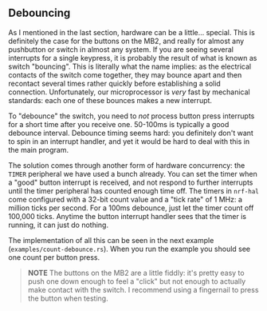 ## Debouncing

As I mentioned in the last section, hardware can be a little… special. This is definitely the case
for the buttons on the MB2, and really for almost any pushbutton or switch in almost any system. If
you are seeing several interrupts for a single keypress, it is probably the result of what is known
as switch "bouncing". This is literally what the name implies: as the electrical contacts of the
switch come together, they may bounce apart and then recontact several times rather quickly before
establishing a solid connection. Unfortunately, our microprocessor is *very* fast by mechanical
standards: each one of these bounces makes a new interrupt.

To "debounce" the switch, you need to *not* process button press interrupts for a short time after
you receive one. 50-100ms is typically a good debounce interval. Debounce timing seems hard: you
definitely don't want to spin in an interrupt handler, and yet it would be hard to deal with this in
the main program.

The solution comes through another form of hardware concurrency: the `TIMER` peripheral we have used
a bunch already. You can set the timer when a "good" button interrupt is received, and not respond
to further interrupts until the timer peripheral has counted enough time off. The timers in
`nrf-hal` come configured with a 32-bit count value and a "tick rate" of 1 MHz: a million ticks per
second. For a 100ms debounce, just let the timer count off 100,000 ticks. Anytime the button
interrupt handler sees that the timer is running, it can just do nothing.

The implementation of all this can be seen in the next example (`examples/count-debounce.rs`). When
you run the example you should see one count per button press.

> **NOTE** The buttons on the MB2 are a little fiddly: it's pretty easy to push one down enough to
feel a "click" but not enough to actually make contact with the switch. I recommend using a
fingernail to press the button when testing.
